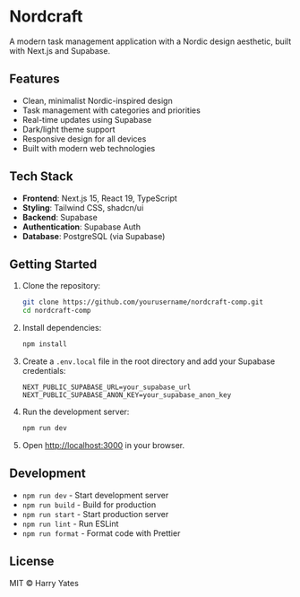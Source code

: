 # Nordcraft

A modern task management application with a Nordic design aesthetic, built with Next.js and Supabase.

## Features

- Clean, minimalist Nordic-inspired design
- Task management with categories and priorities
- Real-time updates using Supabase
- Dark/light theme support
- Responsive design for all devices
- Built with modern web technologies

## Tech Stack

- **Frontend**: Next.js 15, React 19, TypeScript
- **Styling**: Tailwind CSS, shadcn/ui
- **Backend**: Supabase
- **Authentication**: Supabase Auth
- **Database**: PostgreSQL (via Supabase)

## Getting Started

1. Clone the repository:
   ```bash
   git clone https://github.com/yourusername/nordcraft-comp.git
   cd nordcraft-comp
   ```

2. Install dependencies:
   ```bash
   npm install
   ```

3. Create a `.env.local` file in the root directory and add your Supabase credentials:
   ```
   NEXT_PUBLIC_SUPABASE_URL=your_supabase_url
   NEXT_PUBLIC_SUPABASE_ANON_KEY=your_supabase_anon_key
   ```

4. Run the development server:
   ```bash
   npm run dev
   ```

5. Open [http://localhost:3000](http://localhost:3000) in your browser.

## Development

- `npm run dev` - Start development server
- `npm run build` - Build for production
- `npm run start` - Start production server
- `npm run lint` - Run ESLint
- `npm run format` - Format code with Prettier

## License

MIT © Harry Yates
